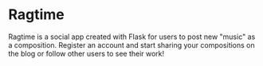# Ragtime

Ragtime is a social app created with Flask for users to post new "music" as a composition. Register an account and start sharing your compositions on the blog or follow other users to see their work!

